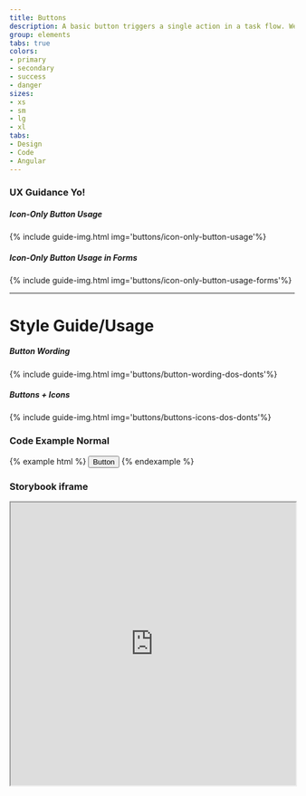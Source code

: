 ```yaml
---
title: Buttons
description: A basic button triggers a single action in a task flow. We use three types of button styles primary, secondary, and tertiary. We use these in different combinations to guide users to continue and complete tasks.
group: elements
tabs: true
colors:
- primary
- secondary
- success
- danger
sizes:
- xs
- sm
- lg
- xl
tabs:
- Design
- Code 
- Angular
---
```


<div id="design" class="docs-tabs-content" markdown="1">

### UX Guidance Yo!

##### Icon-Only Button Usage
{% include guide-img.html img='buttons/icon-only-button-usage'%} 

##### Icon-Only Button Usage in Forms
{% include guide-img.html img='buttons/icon-only-button-usage-forms'%} 


<hr>

# Style Guide/Usage

##### Button Wording
{% include guide-img.html img='buttons/button-wording-dos-donts'%} 

##### Buttons + Icons
{% include guide-img.html img='buttons/buttons-icons-dos-donts'%}

</div>

<div id="code" class="docs-tabs-content" markdown="1">

### Code Example Normal
{% example html %}
  <button type="button" class="c-btn c-btn-primary">Button</button>
{% endexample %}

</div>

<div id="angular" class="docs-tabs-content" markdown="1">

### Storybook iframe
<iframe title="storybook" width="100%" height="500px" src="https://pages.code.ipreo.com/josh-easter/storybook-demo/?path=/story/basic-elements--avatar&full=0&addons=1&stories=0&panelRight=0&addonPanel=storybooks%2Fstorybook-addon-knobs"></iframe>

</div>

